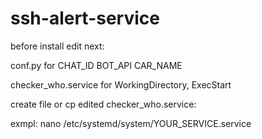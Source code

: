 # ssh-alert-service
 
before install edit next:

conf.py						for CHAT_ID BOT_API CAR_NAME

checker_who.service			for WorkingDirectory, ExecStart



create file or cp edited checker_who.service: 

exmpl:
nano /etc/systemd/system/YOUR_SERVICE.service
